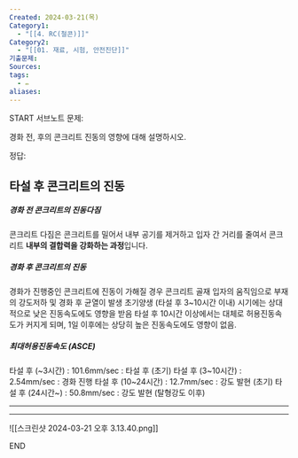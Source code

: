 ```yaml
---
Created: 2024-03-21(목)
Category1:
  - "[[4. RC(철콘)]]"
Category2:
  - "[[01. 재료, 시험, 안전진단]]"
기출문제: 
Sources: 
tags:
  - ✏️
aliases:
---
```

START
서브노트
문제:  

경화 전, 후의 콘크리트 진동의 영향에 대해 설명하시오.

정답: 

## 타설 후 콘크리트의 진동

##### 경화 전 콘크리트의 진동다짐
콘크리트 다짐은 콘크리트를 밀어서 내부 공기를 제거하고 입자 간 거리를 줄여서 콘크리트 **내부의 결합력을 강화하는 과정**입니다.
##### 경화 후 콘크리트의 진동
경화가 진행중인 콘크리트에 진동이 가해질 경우 콘크리트 골재 입자의 움직임으로 부재의 강도저하 및 경화 후 균열이 발생
초기양생 (타설 후 3~10시간 이내) 시기에는 상대적으로 낮은 진동속도에도 영향을 받음
타설 후 10시간 이상에서는 대체로 허용진동속도가 커지게 되며, 1일 이후에는 상당히 높은 진동속도에도 영향이 없음.
##### 최대허용진동속도 (ASCE)
타설 후 (~3시간) : 101.6mm/sec : 타설 후 (초기)
타설 후 (3~10시간) : 2.54mm/sec : 경화 진행
타설 후 (10~24시간) : 12.7mm/sec : 강도 발현 (초기)
타설 후 (24시간~) : 50.8mm/sec : 강도 발현 (탈형강도 이후)
***
***

![[스크린샷 2024-03-21 오후 3.13.40.png]]

<!--ID: 1711008614498-->
END


